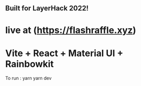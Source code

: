 ## Built for LayerHack 2022!

# live at (https://flashraffle.xyz)

# Vite + React + Material UI + Rainbowkit

To run :
yarn
yarn dev

